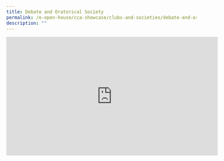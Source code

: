 ```yaml
---
title: Debate and Oratorical Society
permalink: /e-open-house/cca-showcase/clubs-and-societies/debate-and-oratorical-society/
description: ""
---
```

<center><iframe allowfullscreen="" allow="accelerometer; autoplay; clipboard-write; encrypted-media; gyroscope; picture-in-picture; web-share" frameborder="0" title="YouTube video player" src="https://www.youtube.com/embed/FUBFI4IuRnI" height="315" width="560"></iframe></center>


